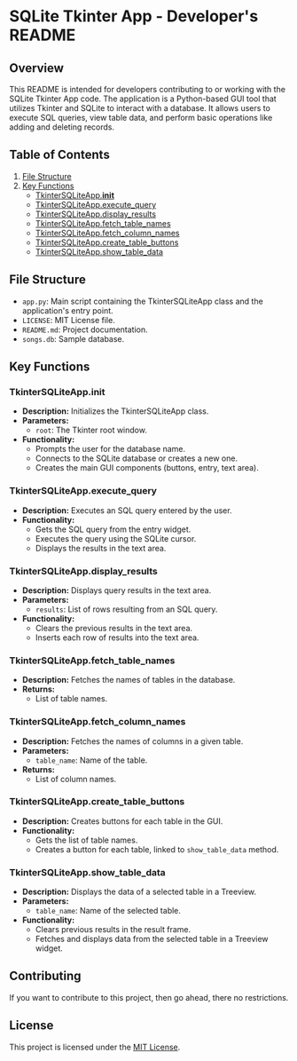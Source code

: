 # SQLite Tkinter App - Developer's README

## Overview
This README is intended for developers contributing to or working with the SQLite Tkinter App code. The application is a Python-based GUI tool that utilizes Tkinter and SQLite to interact with a database. It allows users to execute SQL queries, view table data, and perform basic operations like adding and deleting records.

## Table of Contents
1. [File Structure](#file-structure)
2. [Key Functions](#key-functions)
    - [TkinterSQLiteApp.__init__](#tkintersqliteappinit)
    - [TkinterSQLiteApp.execute_query](#tkintersqliteappexecute_query)
    - [TkinterSQLiteApp.display_results](#tkintersqliteappdisplay_results)
    - [TkinterSQLiteApp.fetch_table_names](#tkintersqliteappfetch_table_names)
    - [TkinterSQLiteApp.fetch_column_names](#tkintersqliteappfetch_column_names)
    - [TkinterSQLiteApp.create_table_buttons](#tkintersqliteappcreate_table_buttons)
    - [TkinterSQLiteApp.show_table_data](#tkintersqliteappshow_table_data)

## File Structure
- `app.py`: Main script containing the TkinterSQLiteApp class and the application's entry point.
- `LICENSE`: MIT License file.
- `README.md`: Project documentation.
- `songs.db`: Sample database.

## Key Functions

### TkinterSQLiteApp.__init__
- **Description:** Initializes the TkinterSQLiteApp class.
- **Parameters:**
  - `root`: The Tkinter root window.
- **Functionality:**
  - Prompts the user for the database name.
  - Connects to the SQLite database or creates a new one.
  - Creates the main GUI components (buttons, entry, text area).

### TkinterSQLiteApp.execute_query
- **Description:** Executes an SQL query entered by the user.
- **Functionality:**
  - Gets the SQL query from the entry widget.
  - Executes the query using the SQLite cursor.
  - Displays the results in the text area.

### TkinterSQLiteApp.display_results
- **Description:** Displays query results in the text area.
- **Parameters:**
  - `results`: List of rows resulting from an SQL query.
- **Functionality:**
  - Clears the previous results in the text area.
  - Inserts each row of results into the text area.

### TkinterSQLiteApp.fetch_table_names
- **Description:** Fetches the names of tables in the database.
- **Returns:**
  - List of table names.

### TkinterSQLiteApp.fetch_column_names
- **Description:** Fetches the names of columns in a given table.
- **Parameters:**
  - `table_name`: Name of the table.
- **Returns:**
  - List of column names.

### TkinterSQLiteApp.create_table_buttons
- **Description:** Creates buttons for each table in the GUI.
- **Functionality:**
  - Gets the list of table names.
  - Creates a button for each table, linked to `show_table_data` method.

### TkinterSQLiteApp.show_table_data
- **Description:** Displays the data of a selected table in a Treeview.
- **Parameters:**
  - `table_name`: Name of the selected table.
- **Functionality:**
  - Clears previous results in the result frame.
  - Fetches and displays data from the selected table in a Treeview widget.


## Contributing
If you want to contribute to this project, then go ahead, there no restrictions.

## License
This project is licensed under the [MIT License](LICENSE).
